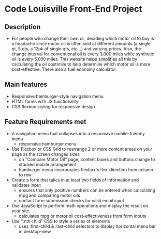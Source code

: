 # Code Louisville Front-End Project

## Description
- For people who change their own oil, deciding which motor oil to buy is a headache since motor oil is often sold at different amounts (a single qt, 5 qts, a 12pk of single qts, etc...) and varying prices. Also, the change interval for conventional oil is every 3,000 miles while synthetic oil is every 5,000 miles. This website helps simplifies all this by calculating the oil cost/mile to help determine which motor oil is more cost-effective. There also a fuel economy calculator.

## Main features
- Responsive hamburger-style navigation menu
- HTML forms with JS functionality
- CSS flexbox styling for responsive design

## Feature Requirements met
- A navigation menu that collapses into a responsive mobile-friendly menu
    - responsive hamburger menu
- Use Flexbox or CSS Grid to rearrange 2 or more content areas on your page as the screen changes sizes
    - on "Compare Motor Oil" page, content boxes and buttons change to stacked mobile arrangement
    - hamburger menu incorporates flexbox's flex-direction from column to row
- Create a form that takes in at least two fields of information and validates input
    - ensures that only positive numbers can be entered when calculating mpg and comparing motor oils
    - contact form submission checks for valid email input
- Use JavaScript to perform math operations and display the result on your site.
    - calculates mpg or motor oil cost-effectiveness from form inputs
- Use “:nth child” CSS to style a series of elements
    - uses :first-child & :last-child selectors to display horizontal menu bar in desktop-view


